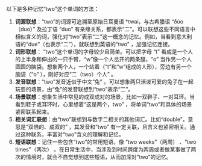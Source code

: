 以下是多种记忆“two”这个单词的方法：
1. **词源联想**：“two”的词源可追溯至原始日耳曼语 *twai，与古希腊语 “δύο （duo）” 及拉丁语 “duo” 有亲缘关系，都表示“二”。可以联想这些不同语言中相似含义的词，强化对“two”表示“二”这一概念的记忆。例如，当看到意大利语的“due”（也表示“二”），就联想到英语的“two” ，加强记忆连接。
2. **词形联想**： “two”这个单词的字母较少且简单。可以把字母 “t” 看成是一个人的上半身和伸出的一只手臂，“w”像一个人岔开的两条腿，“o” 当作另一个人圆圆的脑袋。想象两个人，一个站着（“t”和“w”组成的人形），旁边有另一个脑袋（“o” ），刚好对应“二（two）个人” 。
3. **发音联想**：“two”发音近似于中文“兔” 。可以想象两只活泼可爱的兔子在一起玩耍的场景，由“兔”的发音联想到“two”表示“二”。
4. **场景联想**：想象生活中常见的成双成对的场景，比如一双鞋子、一对耳环。当看到鞋子或耳环时，心里想着“这是两个，two” ，将单词“two”和具体的场景紧密联系起来。 
5. **相关词汇联想**：由“two”联想到与数字二相关的其他词汇。比如“double”，意思是“双倍的、成双的” ，其发音和“two” 有一定关联，且含义也紧密相关。通过这种联系，丰富对“two”含义的理解和记忆。
6. **短语联想**：记住一些包含“two”的常用短语，像 “two weeks”（两周） 、“two times”（两次） 。在日常生活中，当涉及到时间跨度为两周或者做某事做了两次的情境时，就会不自觉想到这些短语，从而加深对“two”的记忆。 